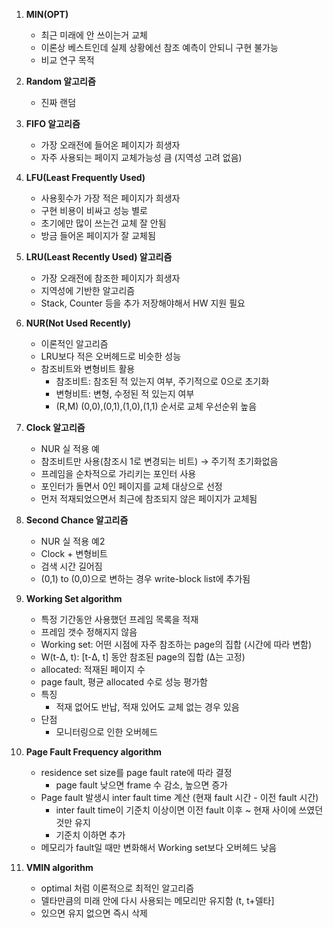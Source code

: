 
1. **MIN(OPT)**
    - 최근 미래에 안 쓰이는거 교체
    - 이론상 베스트인데 실제 상황에선 참조 예측이 안되니 구현 불가능
    - 비교 연구 목적

2. **Random 알고리즘**
    - 진짜 랜덤
  
3. **FIFO 알고리즘**
    - 가장 오래전에 들어온 페이지가 희생자
    - 자주 사용되는 페이지 교체가능성 큼 (지역성 고려 없음)
    
4. **LFU(Least Frequently Used)**
    - 사용횟수가 가장 적은 페이지가 희생자
    - 구현 비용이 비싸고 성능 별로
    - 초기에만 많이 쓰는건 교체 잘 안됨
    - 방금 들어온 페이지가 잘 교체됨
  
5. **LRU(Least Recently Used) 알고리즘**
    - 가장 오래전에 참조한 페이지가 희생자
    - 지역성에 기반한 알고리즘
    - Stack, Counter 등을 추가 저장해야해서 HW 지원 필요

6. **NUR(Not Used Recently)**
    - 이론적인 알고리즘
    - LRU보다 적은 오버헤드로 비슷한 성능
    - 참조비트와 변형비트 활용
        - 참조비트: 참조된 적 있는지 여부, 주기적으로 0으로 초기화
        - 변형비트: 변형, 수정된 적 있는지 여부
        - (R,M) (0,0),(0,1),(1,0),(1,1) 순서로 교체 우선순위 높음

7. **Clock 알고리즘**
    - NUR 실 적용 예
    - 참조비트만 사용(참조시 1로 변경되는 비트) → 주기적 초기화없음
    - 프레임을 순차적으로 가리키는 포인터 사용
    - 포인터가 돌면서 0인 페이지를 교체 대상으로 선정
    - 먼저 적재되었으면서 최근에 참조되지 않은 페이지가 교체됨

8. **Second Chance 알고리즘**
    - NUR 실 적용 예2
    - Clock + 변형비트
    - 검색 시간 길어짐
    - (0,1) to (0,0)으로 변하는 경우 write-block list에 추가됨
  
9. **Working Set algorithm**
    - 특정 기간동안 사용했던 프레임 목록을 적재
    - 프레임 갯수 정해지지 않음
    - Working set: 어떤 시점에 자주 참조하는 page의 집합 (시간에 따라 변함)
    - W(t-Δ, t): [t-Δ, t] 동안 참조된 page의 집합 (Δ는 고정)
    - allocated: 적재된 페이지 수
    - page fault, 평균 allocated 수로 성능 평가함
    - 특징
        - 적재 없어도 반납, 적재 있어도 교체 없는 경우 있음
    - 단점
        - 모니터링으로 인한 오버헤드
    
10. **Page Fault Frequency algorithm**
    
    - residence set size를 page fault rate에 따라 결정
        - page fault 낮으면 frame 수 감소, 높으면 증가
    - Page fault 발생시 inter fault time 계산 (현재 fault 시간 - 이전 fault 시간)
        - inter fault time이 기준치 이상이면 이전 fault 이후 ~ 현재 사이에 쓰였던 것만 유지
        - 기준치 이하면 추가
    - 메모리가 fault일 때만 변화해서 Working set보다 오버헤드 낮음
    
11. **VMIN algorithm**
    
    - optimal 처럼 이론적으로 최적인 알고리즘
    - 델타만큼의 미래 안에 다시 사용되는 메모리만 유지함 (t, t+델타]
    - 있으면 유지 없으면 즉시 삭제